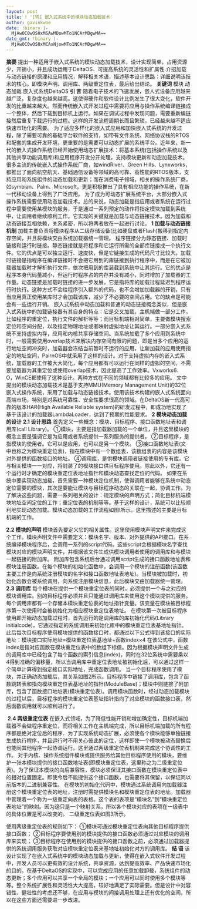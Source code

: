 ```yaml
---
layout: post
title: ! '[转] 嵌入式系统中的模块动态加载技术'
author: gavinkwoe
date: !binary |-
  MjAwOC0wOS0xMSAwMDowMTo1NCArMDgwMA==
date_gmt: !binary |-
  MjAwOC0wOS0xMCAxNjowMTo1NCArMDgwMA==
---
```

<strong>摘要</strong>
提出一种适用于嵌入式系统的模块动态加载技术，设计实现简单，占用资源少，开销小，并且成功运用于DeltaOS．可提高系统的灵活性和扩属性.介招加载与动态链接的原理和应用情况，解释相关术语，描述基本设计思路：详细说明该技术的核心。即模块声明、调用库、两级重定位表，最后给出结论。
<strong>关键词</strong>
模块 动态加栽 嵌入式系统DeltaOS
<strong>引 言</strong>
随着电子技术的飞速发展，嵌人式设备应用越来越广泛，复杂度也越来越高。这使得硬件和软件设计比例发生了很大变化，软件开发的比重越来越大。然而传统嵌入式开发过程中需要将应用与操作系统编译链接成一个整体，然后下载到目标机上运行。如果在调试过程中发现问题，需要重新编链接然后重复下载运行的过程。这样的开发流程周期长而且繁琐，已经越来越不适应快速市场化的需要。
为了适应多样化的嵌入式应用和加快嵌入式系统的开发过程，除了需要可靠的基础平台软件的支持，如带有文件系统、网络协议栈的RTOS和配套的集成开发环境，更重要的是需要可以动态扩展的系统平台。近年来，新一代的嵌入式操作系统已经开始使用动态扩展技术：将基本系统(包括操作系统以及其他共享功能调用库)和应用程序开发分开处理，支持模块更新和动态加载技术。很多主流的传统嵌入式操作系统厂商，如windRiver、Green HilIs、Lynxworks，都推出了面向航空航天、基础通信设备等领域的高可靠、高性能的RTOS版本，支持应用和系统组件的动态加载和更新；而在消费电子领域，相关的操作系统厂商，如symbian、Palm、Microsoft，更是积极推出了具有相应功能的操作系统，在新一代移动设备上得到了广泛应用。
为了成为可动态扩展系统平台，大部分嵌入式操作系统需要使用动态加载技术。总的来说，动态加载是指应用或者系统在运行过程中需要使用某模块的服务，于是通过一系列预定的动作将指定模块加载到系统中，让调用者继续顺利工作。它实现的关键就是加载与动态链接技术。因为加载和动态链接互相依赖，关系紧密，所以将两者放在一起进行讨论。
<strong>1 加载与动态链接机制</strong>
加载主要负责将模块程序从二级存储设备(比如硬盘或者Flash)搬移到指定内存空间，并且将模块交由系统加载器统一管理。
程序链接分为静态链接、加载时链接和运行时链接。静态链接就是将程序和它运行所需的全部库链接成一个执行文件。它的优点是可以独立运行、速度快，但是它链接生成的代码尺寸比较大。加载时链接是指程序在编译链接时不会把它用到的库链接到执行程序中，而是在它被加载器加载时才解析执行文件，依次把用到的库装载到系统中让其运行。它的优点是程序本身代码量减小，但运行时程序占的内存并没有减小，同时增加了加载器的工作量。动态链接是加载时链接的进一步发展，它是指将库的加载过程延迟到程序运行时执行。这种方式不会给程序引入额外的代码，也不会增加加载器的开销，只有当应用真正使用某库时才会加载该库，减少了不必要的空间占用。它的缺点是可能会有一些运行开销。
嵌入式系统中动态加载和普通的动态链接概念类似，但是嵌入式系统中的加载链接器有其自身的特点：它是交叉加载，主机端做一部分工作，比如程序的重定位，执行文件的解析等等；而目标机端相对简单，主要做模块搜索定位和空间分配，以及指定物理地址或者映射虚拟地址让其运行。一部分嵌入式系统不支持虚拟内存，应用和内核共享存储空间。当系统加载了多个应用到系统中时，一般需要使用overlap技术来解决内存空间有限的问题，即是当多个应用的运行地址空间冲突时，加载器会冻结当前暂时不运行的应用，让新加载的应用使用指定的地址空间，PairnOS中就采用了这样的设计。对于支持虚拟内存的嵌入式系统，加载器的工作被大大简化，每个应用都有可以运行在同样的虚拟的空间，不需要加载器为其重定位或使用overlap技术，因此提高了工作效率。Vxworks6．O，WinCE都使用了这种设计。两种方式在不同的领域都有比较多的应用。
文中提出的模块动态加载技术是基于支持MMU(Memory Management Unit)的32位嵌入式操作系统，采用了加载与动态链接技术。使用该技术构建的嵌人式系统面向高端市场，特别是对系统可靠性、安全性要求很高的领域。在DeltaOS新一代高可靠的版本HAR(High Available Reliable system)的研发过程中，即成功地实现了基于该设计的加载器LambdaLoader，达到了预期的性能要求。
<strong>2 模块动态加载的设计</strong>
<strong>2.1 设计思路</strong>
首先定义一些概念：模块、目标程序、接口函数地址表和调用库(call Library)。
①模块，主要是指加载器加载的一个单位，并且这里模块的概念主要是强调它是为应用或者系统提供一系列服务的提供者。
②目标程序，是指模块的使用者。它可以是应用，也可以是另一个模块。
③接口函数地址表(文中也称之为模块重定位表)，指在模块中有一个数组表，该数组表的内容是该模块对外提供的函数接口的地址。
④调用库，是供模块调用者链接使用的专有库。它与相关模块一一对应，将封装了的模块接口供目标程序使用。除此以外，它还有一个运行时才确定的模块重定位表地址指针和模块动态查找定位的代码。
如果在系统中要实现动态加载，首先需要一种模块定位机制，使得调用者能够在系统中动态定位需要的模块，其次是要能让模块与目标程序动态的关联在一起，协调工作。为了解决这些问题，需要一系列相关的设计：规定模块的声明方式；简化目标机端模块地址空间定位的工作；重定位表的机制等等。基于这样的设计，系统可以比较顺利地实现动态加载。模块动态加载的工作流程如图l所示。这里描述的主要是目标机端的工作。
 
<img src="http://www.oklinux.cn/upimg/070520/11O643LT5015242.jpg" alt="" /><strong>2.2 模块的声明</strong>
模块首先要定义它的相关属性。这里使用模块声明文件来完成这个工作。模块声明文件中需要定义：模块名字、版本、对外提供的API接口。在系统编译模块程序后，会调用一系列的script代码。这些script会根据模块名字查找模块对应的模块声明文件，并根据该文件生成供模块调用者使用的调用库和与模块一起链接的附加库。
附加库包含系统后台通过调用script生成的接口函数地址表和模块注册函数。在每个模块的初始化函数中，会调用一个模块的注册函数(该函数主要工作是向系统注册模块的名字和接口函数地址表地址)。当模块被加载时，初始化函数会被系统调用，向系统注册模块信息，此后模块交由加载器统一管理。
<strong>2.3 调用库</strong>
每个模块在提供一个模块重定位表的同时，必须提供一个与之对应的模块调用库。别的目标程序必须并且只能通过调用库来使用这个模块提供的服务。每个调用库都有一个存储本模块重定位表的地址指针变量。该变量在模块被目标程序第一次使用时会被初始化为相应模块重定位表地址。
在模块第一次被目标程序使用即开始动态加载过程时，首先运行的是调用库的库初始化代码(Library initialcode)，它通过指定的系统调用来初始化库中的模块重定位表基地址指针。此后每次目标程序使用模块提供的函数接口时，都通过以下公式得到该接口的实际地址：模块接口实际地址=模块重定位表基地址+函数index&times;4
在该公式中，函数index是指对应函数在模块重定位表中的数组下标值。因为根据模块声明文件生成的调用库中已经包含了每个函数的索引信息(index)，同时在32位系统中需要乘以4得到准确的偏移量，所以当调用库中重定位表地址被初始化后，可以通过这样一个简单计算得到指定接口实际地址，完成函数调用。
当一个目标程序使用了模块，并正确动态加载后，其关系如图2所示。目标程序中链接了调用库，包含了函数跳转表和指向模块重定位表基地址的指针(ModuleBase)；模块中则链接了附加库，包含了函数接口地址表(模块重定位表)。调用模块函数时，经过动态加载模块的过程以后，目标程序的模块重定位表基址指针指向了对应模块的函数接口表，然后函数调用就可以顺利进行了。
 
<img src="http://www.oklinux.cn/upimg/070520/11O643L911023U7.jpg" alt="" />
<strong>2.4 两级重定位表</strong>
在嵌入式领域，为了降低性能开销和增加确定性，目标机端加载器不会做程序重定位，而将相关工作在主机端完成，所以目标机端加载的所有程序都是绝对定位后的程序．为了实现系统动态扩展，必须使各个模块能够单独链接生成执行程序，并且运行时不用关心彼此的定位，这样即使一个模块被动态替换后也能同其他程序一起协调运行。这里通过两级重定位表机制来完成这个协调性的工作。
对于内核、操作系统组件模块或提供服务给其他目标程序使用的模块，要维护一张本模块提供的接口函数地址表(即模块重定位表，这里称之为二级重定位表)。为了保证本模块的向后兼容性，模块必须保证其接口函数在模块重定位表中的相对位置固定。即使今后不能提供这个接口函数，也需要将其保留，以保证同以前版本的二进制兼容性。
在模块的初始化代码中，模块通过系统调用向加载器注册这个模块重定位表的地址，注册时需提供模块名和模块重定位表的地址。加载器中管理着一个称为一级重定向表的表格。这个表的表项是“模块名”到“模块重定位表地址”的映射。因为这只是一个映射关系，所以各个模块对应的表项在一级表中的具体位置是可以改变的。
二级重定位表如图3所示。
 
<img src="http://www.oklinux.cn/upimg/070520/11O643L9603F07.jpg" alt="" />使用两级重定位表的规则如下：
①模块可通过模块重定位表向其他目标程序提供接口函数；
②目标程序要使用别的模块提供的接口函数必须通过对应模块的调用库来实现；
③目标程序在使用别的模块提供的接口函数之前，必须通过加载器提供的系统调用服务获取对应模块重定位表来基地址初始化对方的调用库。
<strong>结 语</strong>
该设计实现了在嵌入式系统中的模块动态加载与更新，使得在嵌入式软件开发过程中，开发人员可以更有效的设计系统，共享资源，达到提高效率、产品快速市场化的目的。在基于DeltaOS的实现中，可以完成应用的任意加载卸载，系统组件的动态更新；多个应用可以共享一个全局的模块；一个应用可以同时使用多个模块等等。整个系统扩展性和灵活性大大提高，较好地满足了实际需要。但是设计中对容错性、健壮性的考虑还不够，在应用与模块的间接调用处理上还有优化的空间，所以在这些方面还需要进一步改进。
